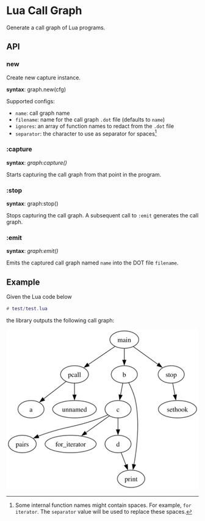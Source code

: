# Lua Call Graph

Generate a call graph of Lua programs.

## API

### new

Create new capture instance.

**syntax**: graph.new(cfg)

Supported configs:
* `name`: call graph name
* `filename`: name for the call graph `.dot` file (defaults to `name`)
* `ignores`: an array of function names to redact from the `.dot` file
* `separator`: the character to use as separator for spaces[^1]

[^1]: Some internal function names might contain spaces. For example, `for iterator`.
The `separator` value will be used to replace these spaces.

### :capture

**syntax**: *graph:capture()*

Starts capturing the call graph from that point in the program.

### :stop

**syntax**: graph:stop()

Stops capturing the call graph. A subsequent call to `:emit` generates the
call graph.

### :emit

**syntax**: *graph:emit()*

Emits the captured call graph named `name` into the DOT file `filename`.

## Example

Given the Lua code below
```lua
# test/test.lua
```

the library outputs the following call graph:

![call graph](./test/graph.svg)
